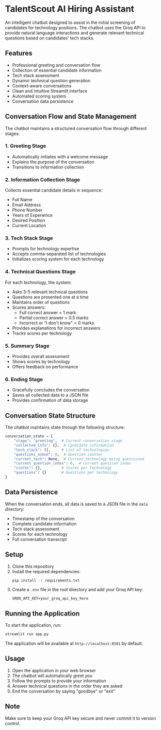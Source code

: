 # TalentScout AI Hiring Assistant

An intelligent chatbot designed to assist in the initial screening of candidates for technology positions. The chatbot uses the Groq API to provide natural language interactions and generate relevant technical questions based on candidates' tech stacks.

## Features

- Professional greeting and conversation flow
- Collection of essential candidate information
- Tech stack assessment
- Dynamic technical question generation
- Context-aware conversations
- Clean and intuitive Streamlit interface
- Automated scoring system
- Conversation data persistence

## Conversation Flow and State Management

The chatbot maintains a structured conversation flow through different stages:

### 1. Greeting Stage
- Automatically initiates with a welcome message
- Explains the purpose of the conversation
- Transitions to information collection

### 2. Information Collection Stage
Collects essential candidate details in sequence:
- Full Name
- Email Address
- Phone Number
- Years of Experience
- Desired Position
- Current Location

### 3. Tech Stack Stage
- Prompts for technology expertise
- Accepts comma-separated list of technologies
- Initializes scoring system for each technology

### 4. Technical Questions Stage
For each technology, the system:
- Asks 3-5 relevant technical questions
- Questions are presented one at a time
- Maintains order of questions
- Scores answers:
  - Full correct answer = 1 mark
  - Partial correct answer = 0.5 marks
  - Incorrect or "I don't know" = 0 marks
- Provides explanations for incorrect answers
- Tracks scores per technology

### 5. Summary Stage
- Provides overall assessment
- Shows scores by technology
- Offers feedback on performance

### 6. Ending Stage
- Gracefully concludes the conversation
- Saves all collected data to a JSON file
- Provides confirmation of data storage

## Conversation State Structure

The chatbot maintains state through the following structure:
```python
conversation_state = {
    "stage": "greeting",  # Current conversation stage
    "collected_info": {},  # Candidate information
    "tech_stack": [],     # List of technologies
    "questions_asked": 0,  # Question counter
    "current_tech": None,  # Current technology being questioned
    "current_question_index": 0,  # Current question index
    "scores": {},         # Scores per technology
    "questions": {}       # Questions per technology
}
```

## Data Persistence

When the conversation ends, all data is saved to a JSON file in the `data` directory:
- Timestamp of the conversation
- Complete candidate information
- Tech stack assessment
- Scores for each technology
- Full conversation transcript

## Setup

1. Clone this repository
2. Install the required dependencies:
   ```bash
   pip install -r requirements.txt
   ```
3. Create a `.env` file in the root directory and add your Groq API key:
   ```
   GROQ_API_KEY=your_groq_api_key_here
   ```

## Running the Application

To start the application, run:
```bash
streamlit run app.py
```

The application will be available at `http://localhost:8501` by default.

## Usage

1. Open the application in your web browser
2. The chatbot will automatically greet you
3. Follow the prompts to provide your information
4. Answer technical questions in the order they are asked
5. End the conversation by saying "goodbye" or "exit"

## Note

Make sure to keep your Groq API key secure and never commit it to version control. 